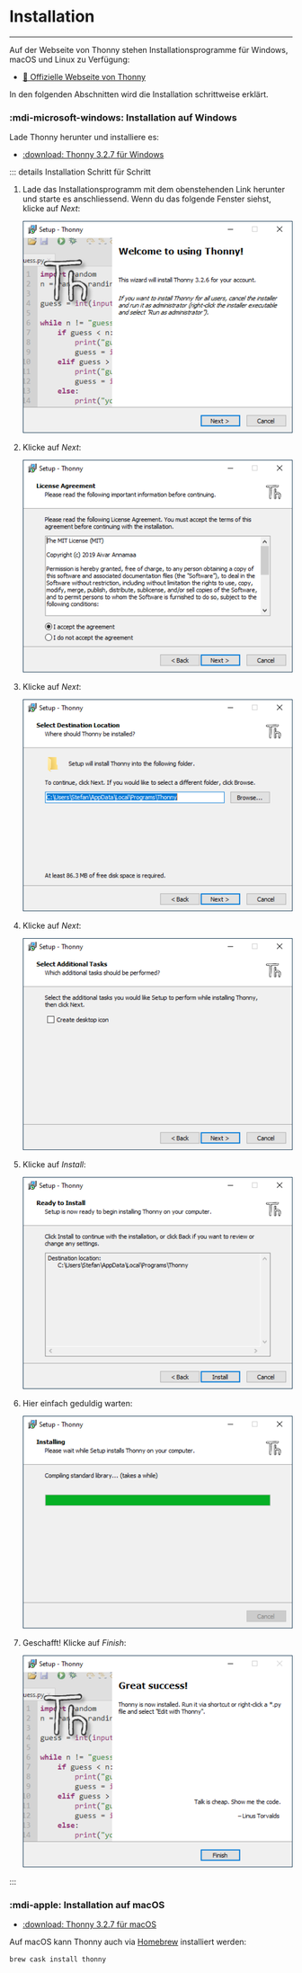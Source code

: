 # Installation
---

Auf der Webseite von Thonny stehen Installationsprogramme für Windows, macOS und Linux zu Verfügung:

* [:link: Offizielle Webseite von Thonny](http://thonny.org/)

In den folgenden Abschnitten wird die Installation schrittweise erklärt.

### :mdi-microsoft-windows: Installation auf Windows

Lade Thonny herunter und installiere es:

* [:download: Thonny 3.2.7 für Windows][1]

::: details Installation Schritt für Schritt

1. Lade das Installationsprogramm mit dem obenstehenden Link herunter und starte es anschliessend. Wenn du das folgende Fenster siehst, klicke auf _Next_:

    ![](./install-1.png)

2. Klicke auf _Next_:

    ![](./install-2.png)

3. Klicke auf _Next_:

    ![](./install-3.png)

4. Klicke auf _Next_:

    ![](./install-4.png)

5. Klicke auf _Install_:

    ![](./install-5.png)

6. Hier einfach geduldig warten:

    ![](./install-6.png)

7. Geschafft! Klicke auf _Finish_:

    ![](./install-7.png)

:::

### :mdi-apple: Installation auf macOS

* [:download: Thonny 3.2.7 für macOS][2]

Auf macOS kann Thonny auch via [Homebrew](https://brew.sh) installiert werden:

``` shell
brew cask install thonny
```


[1]: https://github.com/thonny/thonny/releases/download/v3.2.7/thonny-3.2.7.exe
[2]: https://github.com/thonny/thonny/releases/download/v3.2.7/thonny-3.2.7.dmg
